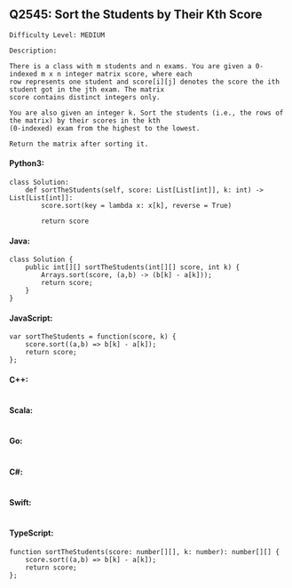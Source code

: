 ## Q2545: Sort the Students by Their Kth Score

```
Difficulty Level: MEDIUM
```

```
Description:

There is a class with m students and n exams. You are given a 0-indexed m x n integer matrix score, where each
row represents one student and score[i][j] denotes the score the ith student got in the jth exam. The matrix
score contains distinct integers only.

You are also given an integer k. Sort the students (i.e., the rows of the matrix) by their scores in the kth
(0-indexed) exam from the highest to the lowest.

Return the matrix after sorting it.
```

#### Python3:

```
class Solution:
    def sortTheStudents(self, score: List[List[int]], k: int) -> List[List[int]]:
        score.sort(key = lambda x: x[k], reverse = True)

        return score
```

#### Java:

```
class Solution {
    public int[][] sortTheStudents(int[][] score, int k) {
        Arrays.sort(score, (a,b) -> (b[k] - a[k]));
        return score;
    }
}
```

#### JavaScript:

```
var sortTheStudents = function(score, k) {
    score.sort((a,b) => b[k] - a[k]);
    return score;
};
```

#### C++:

```

```

#### Scala:

```

```

#### Go:

```

```

#### C#:

```

```

#### Swift:

```

```

#### TypeScript:

```
function sortTheStudents(score: number[][], k: number): number[][] {
    score.sort((a,b) => b[k] - a[k]);
    return score;
};
```